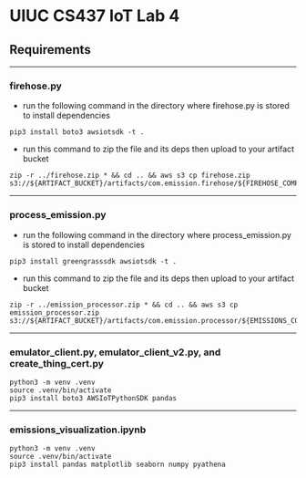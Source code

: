 # UIUC CS437 IoT Lab 4

## Requirements

---
### firehose.py
* run the following command in the directory where firehose.py is stored to install dependencies
```shell
pip3 install boto3 awsiotsdk -t .
```
* run this command to zip the file and its deps then upload to your artifact bucket
```shell
zip -r ../firehose.zip * && cd .. && aws s3 cp firehose.zip s3://${ARTIFACT_BUCKET}/artifacts/com.emission.firehose/${FIREHOSE_COMPONENT_VERSION}/
```
---
### process_emission.py
* run the following command in the directory where process_emission.py is stored to install dependencies
```shell
pip3 install greengrasssdk awsiotsdk -t .
```
* run this command to zip the file and its deps then upload to your artifact bucket
```shell
zip -r ../emission_processor.zip * && cd .. && aws s3 cp emission_processor.zip s3://${ARTIFACT_BUCKET}/artifacts/com.emission.processor/${EMISSIONS_COMPONENT_VERSION}/
```
---
### emulator_client.py, emulator_client_v2.py, and create_thing_cert.py
```shell
python3 -m venv .venv
source .venv/bin/activate
pip3 install boto3 AWSIoTPythonSDK pandas 
```
---
### emissions_visualization.ipynb
```shell
python3 -m venv .venv
source .venv/bin/activate
pip3 install pandas matplotlib seaborn numpy pyathena
```